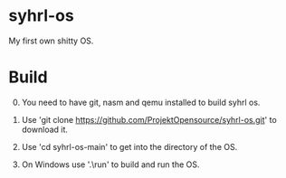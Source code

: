 # syhrl-os
My first own shitty OS.

# Build
0. You need to have git, nasm and qemu installed to build syhrl os.

1. Use 'git clone https://github.com/ProjektOpensource/syhrl-os.git' to download it.

2. Use 'cd syhrl-os-main' to get into the directory of the OS.

3. On Windows use '.\run' to build and run the OS.
